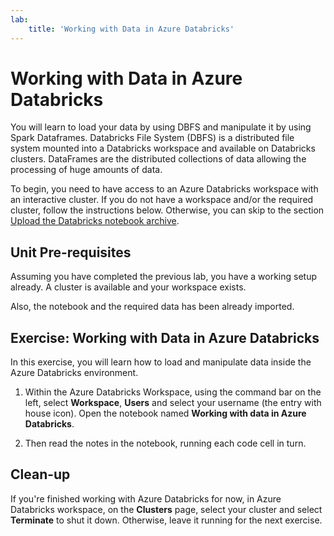 ```yaml
---
lab:
    title: 'Working with Data in Azure Databricks'
---
```

# Working with Data in Azure Databricks

You will learn to load your data by using DBFS and manipulate it by using Spark Dataframes.
Databricks File System (DBFS) is a distributed file system mounted into a Databricks workspace and available on Databricks clusters.
DataFrames are the distributed collections of data allowing the processing of huge amounts of data.

To begin, you need to have access to an Azure Databricks workspace with an interactive cluster. If you do not have a workspace and/or the required cluster, follow the instructions below. Otherwise, you can skip to the section [Upload the Databricks notebook archive](#Upload-the-Databricks-notebook-archive).

## Unit Pre-requisites

Assuming you have completed the previous lab, you have a working setup already. A cluster is available and your workspace exists.

Also, the notebook and the required data has been already imported.

## Exercise: Working with Data in Azure Databricks

In this exercise, you will learn how to load and manipulate data inside the Azure Databricks environment.

1. Within the Azure Databricks Workspace, using the command bar on the left, select **Workspace**, **Users** and select your username (the entry with house icon). Open the notebook named **Working with data in Azure Databricks**.

2. Then read the notes in the notebook, running each code cell in turn.  

## Clean-up

If you're finished working with Azure Databricks for now, in Azure Databricks workspace, on the **Clusters** page, select your cluster and select **Terminate** to shut it down. Otherwise, leave it running for the next exercise.
